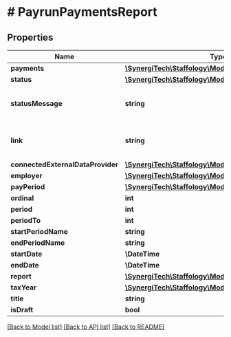 # # PayrunPaymentsReport

## Properties

Name | Type | Description | Notes
------------ | ------------- | ------------- | -------------
**payments** | [**\SynergiTech\Staffology\Model\PayRunPayment[]**](PayRunPayment.md) |  | [optional]
**status** | [**\SynergiTech\Staffology\Model\BackgroundTaskStatus**](BackgroundTaskStatus.md) |  | [optional]
**statusMessage** | **string** | [readonly] A message to elaborate on the Status | [optional]
**link** | **string** | [readonly]  If available, a link to the payments in an ExternalDataProvider | [optional]
**connectedExternalDataProvider** | [**\SynergiTech\Staffology\Model\ExternalDataProvider**](ExternalDataProvider.md) |  | [optional]
**employer** | [**\SynergiTech\Staffology\Model\Item**](Item.md) |  | [optional]
**payPeriod** | [**\SynergiTech\Staffology\Model\PayPeriods**](PayPeriods.md) |  | [optional]
**ordinal** | **int** |  | [optional]
**period** | **int** |  | [optional]
**periodTo** | **int** |  | [optional]
**startPeriodName** | **string** |  | [optional]
**endPeriodName** | **string** |  | [optional]
**startDate** | **\DateTime** |  | [optional]
**endDate** | **\DateTime** |  | [optional]
**report** | [**\SynergiTech\Staffology\Model\Report**](Report.md) |  | [optional]
**taxYear** | [**\SynergiTech\Staffology\Model\TaxYear**](TaxYear.md) |  | [optional]
**title** | **string** |  | [optional]
**isDraft** | **bool** |  | [optional]

[[Back to Model list]](../../README.md#models) [[Back to API list]](../../README.md#endpoints) [[Back to README]](../../README.md)
